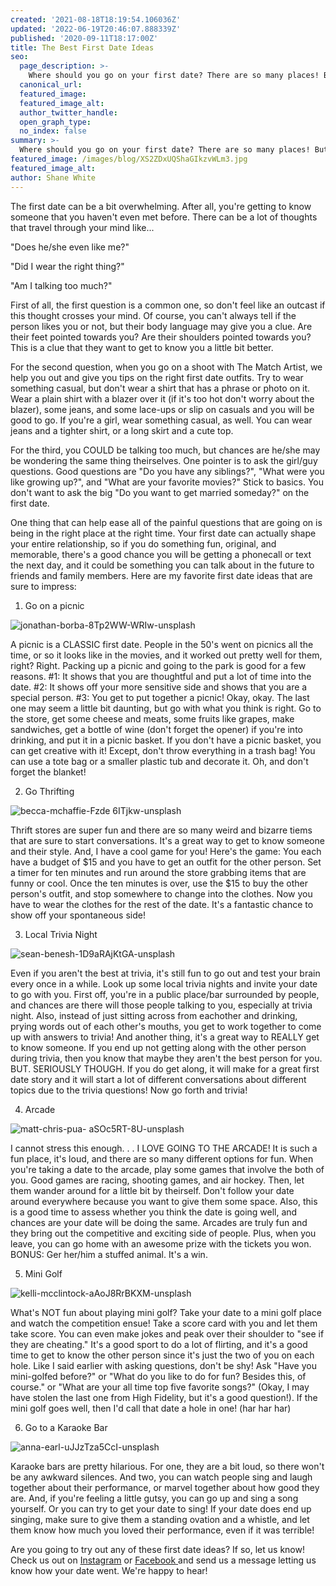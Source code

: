 ```yaml
---
created: '2021-08-18T18:19:54.106036Z'
updated: '2022-06-19T20:46:07.888339Z'
published: '2020-09-11T18:17:00Z'
title: The Best First Date Ideas
seo:
  page_description: >-
    Where should you go on your first date? There are so many places! But, what if you want to be original? This blog will show you six of the m
  canonical_url:
  featured_image:
  featured_image_alt:
  author_twitter_handle:
  open_graph_type:
  no_index: false
summary: >-
  Where should you go on your first date? There are so many places! But, what if you want to be original? This blog will show you six of the most unique first date spots that are sure to impress the other person you're going out with!
featured_image: /images/blog/XS2ZDxUQShaGIkzvWLm3.jpg
featured_image_alt:
author: Shane White
---
```


<p>The first date can be a bit overwhelming. After all, you're getting to know someone that you haven't even met before. There can be a lot of thoughts that travel through your mind like...</p>
<p>"Does he/she even like me?"</p>
<p>"Did I wear the right thing?"</p>
<p>"Am I talking too much?"</p>
<p>First of all, the first question is a common one, so don't feel like an outcast if this thought crosses your mind. Of course, you can't always tell if the person likes you or not, but their body language may give you a clue. Are their feet pointed towards you? Are their shoulders pointed towards you? This is a clue that they want to get to know you a little bit better.</p>
<p>For the second question, when you go on a shoot with The Match Artist, we help you out and give you tips on the right first date outfits. Try to wear something casual, but don't wear a shirt that has a phrase or photo on it. Wear a plain shirt with a blazer over it (if it's too hot don't worry about the blazer), some jeans, and some lace-ups or slip on casuals and you will be good to go. If you're a girl, wear something casual, as well. You can wear jeans and a tighter shirt, or a long skirt and a cute top.</p>
<p>For the third, you COULD be talking too much, but chances are he/she may be wondering the same thing theirselves. One pointer is to ask the girl/guy questions. Good questions are "Do you have any siblings?", "What were you like growing up?", and "What are your favorite movies?" Stick to basics. You don't want to ask the big "Do you want to get married someday?" on the first date.</p>
<p>One thing that can help ease all of the painful questions that are going on is being in the right place at the right time. Your first date can actually shape your entire relationship, so if you do something fun, original, and memorable, there's a good chance you will be getting a phonecall or text the next day, and it could be something you can talk about in the future to friends and family members. Here are my favorite first date ideas that are sure to impress:</p>
<ol>
<li>Go on a picnic</li>
</ol>
<p><img src="https://images.ctfassets.net/9e33rgnm1y4m/7wZyKtGqknx8cNI14qFsX5/103594435cfb7eac4119505b90dbc49d/jonathan-borba-8Tp2WW-WRIw-unsplash.jpg" alt="jonathan-borba-8Tp2WW-WRIw-unsplash" /></p>
<p>A picnic is a CLASSIC first date. People in the 50's went on picnics all the time, or so it looks like in the movies, and it worked out pretty well for them, right? Right. Packing up a picnic and going to the park is good for a few reasons. #1: It shows that you are thoughtful and put a lot of time into the date. #2: It shows off your more sensitive side and shows that you are a special person. #3: You get to put together a picnic! Okay, okay. The last one may seem a little bit daunting, but go with what you think is right. Go to the store, get some cheese and meats, some fruits like grapes, make sandwiches, get a bottle of wine (don't forget the opener) if you're into drinking, and put it in a picnic basket. If you don't have a picnic basket, you can get creative with it! Except, don't throw everything in a trash bag! You can use a tote bag or a smaller plastic tub and decorate it. Oh, and don't forget the blanket!</p>
<ol start="2">
<li>Go Thrifting</li>
</ol>
<p><img src="https://images.ctfassets.net/9e33rgnm1y4m/35mYLf7B7MojEslTaID41v/0d211a0e4e1b0c71e64c2a2c4592abe2/becca-mchaffie-Fzde_6ITjkw-unsplash.jpg" alt="becca-mchaffie-Fzde 6ITjkw-unsplash" /></p>
<p>Thrift stores are super fun and there are so many weird and bizarre tiems that are sure to start conversations. It's a great way to get to know someone and their style. And, I have a cool game for you! Here's the game: You each have a budget of $15 and you have to get an outfit for the other person. Set a timer for ten minutes and run around the store grabbing items that are funny or cool. Once the ten minutes is over, use the $15 to buy the other person's outfit, and stop somewhere to change into the clothes. Now you have to wear the clothes for the rest of the date. It's a fantastic chance to show off your spontaneous side!</p>
<ol start="3">
<li>Local Trivia Night</li>
</ol>
<p><img src="https://images.ctfassets.net/9e33rgnm1y4m/5O70v7mwNbu44srKw1SmBm/d3521fd248b9dd84d5f225f617d2e988/sean-benesh-1D9aRAjKtGA-unsplash.jpg" alt="sean-benesh-1D9aRAjKtGA-unsplash" /></p>
<p>Even if you aren't the best at trivia, it's still fun to go out and test your brain every once in a while. Look up some local trivia nights and invite your date to go with you. First off, you're in a public place/bar surrounded by people, and chances are there will those people talking to you, especially at trivia night. Also, instead of just sitting across from eachother and drinking, prying words out of each other's mouths, you get to work together to come up with answers to trivia! And another thing, it's a great way to REALLY get to know someone. If you end up not getting along with the other person during trivia, then you know that maybe they aren't the best person for you. BUT. SERIOUSLY THOUGH. If you do get along, it will make for a great first date story and it will start a lot of different conversations about different topics due to the trivia questions! Now go forth and trivia!</p>
<ol start="4">
<li>Arcade</li>
</ol>
<p><img src="https://images.ctfassets.net/9e33rgnm1y4m/4KiLpct1Q7DbAmyA4nnrzQ/a9de4ab9a8661dd41edd825e8c0286eb/matt-chris-pua-_aSOc5RT-8U-unsplash.jpg" alt="matt-chris-pua- aSOc5RT-8U-unsplash" /></p>
<p>I cannot stress this enough. . . I LOVE GOING TO THE ARCADE! It is such a fun place, it's loud, and there are so many different options for fun. When you're taking a date to the arcade, play some games that involve the both of you. Good games are racing, shooting games, and air hockey. Then, let them wander around for a little bit by theirself. Don't follow your date around everywhere because you want to give them some space. Also, this is a good time to assess whether you think the date is going well, and chances are your date will be doing the same. Arcades are truly fun and they bring out the competitive and exciting side of people. Plus, when you leave, you can go home with an awesome prize with the tickets you won. BONUS: Ger her/him a stuffed animal. It's a win.</p>
<ol start="5">
<li>Mini Golf</li>
</ol>
<p><img src="https://images.ctfassets.net/9e33rgnm1y4m/n9HFA8qjiBlCXDJse0I1v/66e2eb5606aa559d01eaf18b2a11cb91/kelli-mcclintock-aAoJ8RrBKXM-unsplash.jpg" alt="kelli-mcclintock-aAoJ8RrBKXM-unsplash" /></p>
<p>What's NOT fun about playing mini golf? Take your date to a mini golf place and watch the competition ensue! Take a score card with you and let them take score. You can even make jokes and peak over their shoulder to "see if they are cheating." It's a good sport to do a lot of flirting, and it's a good time to get to know the other person since it's just the two of you on each hole. Like I said earlier with asking questions, don't be shy! Ask "Have you mini-golfed before?" or "What do you like to do for fun? Besides this, of course." or "What are your all time top five favorite songs?" (Okay, I may have stolen the last one from High Fidelity, but it's a good question!). If the mini golf goes well, then I'd call that date a hole in one! (har har har)</p>
<ol start="6">
<li>Go to a Karaoke Bar</li>
</ol>
<p><img src="https://images.ctfassets.net/9e33rgnm1y4m/4ses13XvRvbmctCB3GvKtX/d070a11b4b9ca0df9549ad8865af760b/anna-earl-uJJzTza5CcI-unsplash.jpg" alt="anna-earl-uJJzTza5CcI-unsplash" /></p>
<p>Karaoke bars are pretty hilarious. For one, they are a bit loud, so there won't be any awkward silences. And two, you can watch people sing and laugh together about their performance, or marvel together about how good they are. And, if you're feeling a little gutsy, you can go up and sing a song yourself. Or you can try to get your date to sing! If your date does end up singing, make sure to give them a standing ovation and a whistle, and let them know how much you loved their performance, even if it was terrible!</p>
<p>Are you going to try out any of these first date ideas? If so, let us know! Check us out on<span>&nbsp;</span><a href="https://www.instagram.com/thematchartist" title="Instagram">Instagram</a><span>&nbsp;</span>or<span>&nbsp;</span><a href="https://www.facebook.com/thematchartist" title="Facebook">Facebook<span>&nbsp;</span></a>and send us a message letting us know how your date went. We're happy to hear!</p>
